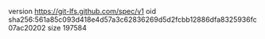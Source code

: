 version https://git-lfs.github.com/spec/v1
oid sha256:561a85c093d418e4d57a3c62836269d5d2fcbb12886dfa8325936fc07ac20202
size 197584
